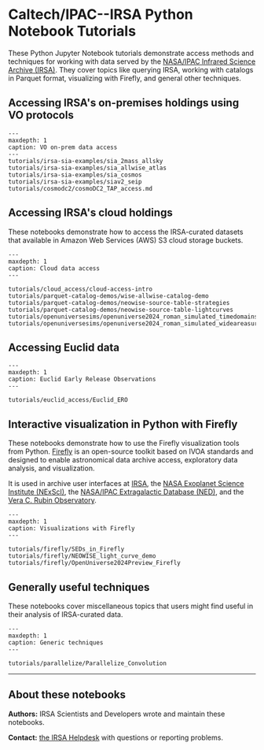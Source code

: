 # Caltech/IPAC--IRSA Python Notebook Tutorials


These Python Jupyter Notebook tutorials demonstrate access methods and techniques for working with data served by the [NASA/IPAC Infrared Science Archive (IRSA)](https://irsa.ipac.caltech.edu).
They cover topics like querying IRSA, working with catalogs in Parquet format, visualizing with Firefly, and general other techniques.


## Accessing IRSA's on-premises holdings using VO protocols

```{toctree}
---
maxdepth: 1
caption: VO on-prem data access
---
tutorials/irsa-sia-examples/sia_2mass_allsky
tutorials/irsa-sia-examples/sia_allwise_atlas
tutorials/irsa-sia-examples/sia_cosmos
tutorials/irsa-sia-examples/siav2_seip
tutorials/cosmodc2/cosmoDC2_TAP_access.md

```

## Accessing IRSA's cloud holdings

These notebooks demonstrate how to access the IRSA-curated datasets that available in Amazon Web Services (AWS) S3 cloud storage buckets.


```{toctree}
---
maxdepth: 1
caption: Cloud data access
---

tutorials/cloud_access/cloud-access-intro
tutorials/parquet-catalog-demos/wise-allwise-catalog-demo
tutorials/parquet-catalog-demos/neowise-source-table-strategies
tutorials/parquet-catalog-demos/neowise-source-table-lightcurves
tutorials/openuniversesims/openuniverse2024_roman_simulated_timedomainsurvey
tutorials/openuniversesims/openuniverse2024_roman_simulated_wideareasurvey

```

## Accessing Euclid data

```{toctree}
---
maxdepth: 1
caption: Euclid Early Release Observations
---

tutorials/euclid_access/Euclid_ERO
```

## Interactive visualization in Python with Firefly

These notebooks demonstrate how to use the Firefly visualization tools from Python.
[Firefly](https://github.com/Caltech-IPAC/firefly) is an open-source toolkit based on IVOA standards and designed to enable astronomical data archive access, exploratory data analysis, and visualization.

It is used in archive user interfaces at [IRSA](https://irsa.ipac.caltech.edu), the [NASA Exoplanet Science Institute (NExScI)](https://nexsci.caltech.edu/), the [NASA/IPAC Extragalactic Database (NED)](https://ned.ipac.caltech.edu/), and the [Vera C. Rubin Observatory](https://www.lsst.org/).

```{toctree}
---
maxdepth: 1
caption: Visualizations with Firefly
---

tutorials/firefly/SEDs_in_Firefly
tutorials/firefly/NEOWISE_light_curve_demo
tutorials/firefly/OpenUniverse2024Preview_Firefly

```


## Generally useful techniques

These notebooks  cover miscellaneous topics that users might find useful in their analysis of IRSA-curated data.

```{toctree}
---
maxdepth: 1
caption: Generic techniques
---

tutorials/parallelize/Parallelize_Convolution

```

***

## About these notebooks

**Authors:** IRSA Scientists and Developers wrote and maintain these notebooks.

**Contact:** [the IRSA Helpdesk](https://irsa.ipac.caltech.edu/docs/help_desk.html) with questions or reporting problems.
